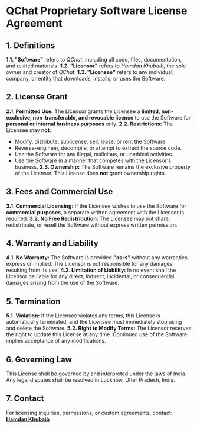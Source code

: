 # **QChat Proprietary Software License Agreement**

## **1. Definitions**
**1.1. "Software"** refers to *QChat*, including all code, files, documentation, and related materials.
**1.2. "Licensor"** refers to *Hamdan Khubaib*, the sole owner and creator of *QChat*.
**1.3. "Licensee"** refers to any individual, company, or entity that downloads, installs, or uses the Software.

## **2. License Grant**
**2.1. Permitted Use:** The Licensor grants the Licensee a **limited, non-exclusive, non-transferable, and revocable license** to use the Software for **personal or internal business purposes** only.
**2.2. Restrictions:** The Licensee may **not**:
  - Modify, distribute, sublicense, sell, lease, or rent the Software.
  - Reverse-engineer, decompile, or attempt to extract the source code.
  - Use the Software for any illegal, malicious, or unethical activities.
  - Use the Software in a manner that competes with the Licensor's business.
**2.3. Ownership:** The Software remains the exclusive property of the Licensor. This License does **not** grant ownership rights.

## **3. Fees and Commercial Use**
**3.1. Commercial Licensing:** If the Licensee wishes to use the Software for **commercial purposes**, a separate written agreement with the Licensor is required.
**3.2. No Free Redistribution:** The Licensee may not share, redistribute, or resell the Software without express written permission.

## **4. Warranty and Liability**
**4.1. No Warranty:** The Software is provided **"as is"** without any warranties, express or implied. The Licensor is not responsible for any damages resulting from its use.
**4.2. Limitation of Liability:** In no event shall the Licensor be liable for any direct, indirect, incidental, or consequential damages arising from the use of the Software.

## **5. Termination**
**5.1. Violation:** If the Licensee violates any terms, this License is automatically terminated, and the Licensee must immediately stop using and delete the Software.
**5.2. Right to Modify Terms:** The Licensor reserves the right to update this License at any time. Continued use of the Software implies acceptance of any modifications.

## **6. Governing Law**
This License shall be governed by and interpreted under the laws of India. Any legal disputes shall be resolved in Lucknow, Utter Pradesh, India.

## **7. Contact**
For licensing inquiries, permissions, or custom agreements, contact:
[**Hamdan Khubaib**](contact.khub.dev@gmail.com)
